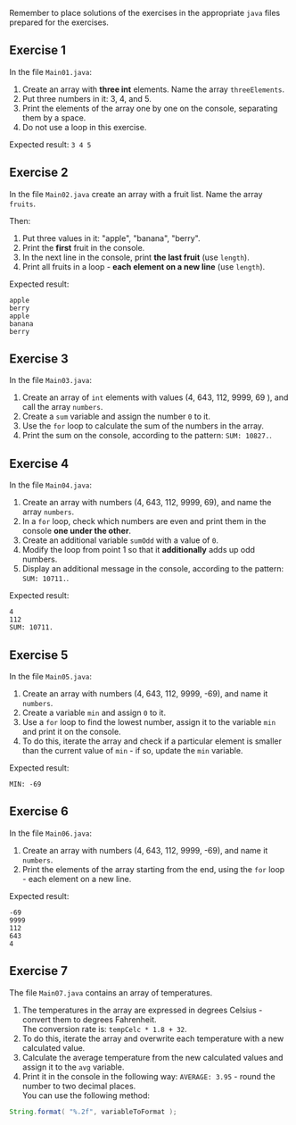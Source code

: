 Remember to place solutions of the exercises in the appropriate `java` files prepared for the exercises. 

## Exercise 1


In the file `Main01.java`:

1. Create an array with **three int** elements. Name the array `threeElements`.
2. Put three numbers in it: 3, 4, and 5.
4. Print the elements of the array one by one on the console, separating them by a space.
5. Do not use a loop in this exercise.

Expected result:
```3 4 5```


## Exercise 2

In the file `Main02.java` create an array with a fruit list. Name the array `fruits`.  

Then:
1. Put three values in it: "apple", "banana", "berry".
2. Print the **first** fruit in the console.
3. In the next line in the console, print **the last fruit** (use `length`).
4. Print all fruits in a loop - **each element on a new line** (use `length`).

Expected result:
```
apple
berry
apple 
banana 
berry 
```


## Exercise 3

In the file `Main03.java`:

1. Create an array of `int` elements with values (4, 643, 112, 9999, 69 ), and call the array `numbers`.
2. Create a ```sum``` variable and assign the number `0` to it.
3. Use the ```for``` loop to calculate the sum of the numbers in the array.
4. Print the sum on the console, according to the pattern: `SUM: 10827.`.


## Exercise 4

In the file `Main04.java`:

1. Create an array with numbers (4, 643, 112, 9999, 69), and name the array `numbers`.
2. In a ```for``` loop, check which numbers are even and print them in the console **one under the other**.
3. Create an additional variable `sumOdd` with a value of `0`.
4. Modify the loop from point 1 so that it **additionally** adds up odd numbers.
5. Display an additional message in the console, according to the pattern: `SUM: 10711.`.

Expected result:
````
4
112
SUM: 10711.
````


## Exercise 5

In the file `Main05.java`:

1. Create an array with numbers (4, 643, 112, 9999, -69), and name it `numbers`.
2. Create a variable ```min``` and assign `0` to it.
3. Use a ```for``` loop to find the lowest number, assign it to the variable ```min``` and print it on the console.
4. To do this, iterate the array and check if a particular element is smaller than the current value of `min` - if so, update the `min` variable.

Expected result:
````
MIN: -69
````


## Exercise 6

In the file `Main06.java`:

1. Create an array with numbers (4, 643, 112, 9999, -69), and name it `numbers`.
2. Print the elements of the array starting from the end, using the ```for``` loop - each element on a new line.

Expected result:
````
-69
9999
112
643
4
````


## Exercise 7

The file `Main07.java` contains an array of temperatures.

1. The temperatures in the array are expressed in degrees Celsius - convert them to degrees Fahrenheit.  
   The conversion rate is: `tempCelc * 1.8 + 32`.
2. To do this, iterate the array and overwrite each temperature with a new calculated value.
3. Calculate the average temperature from the new calculated values and assign it to the `avg` variable.
4. Print it in the console in the following way: `AVERAGE: 3.95` - round the number to two decimal places.  
You can use the following method:
 ```java 
 String.format( "%.2f", variableToFormat );
 ```
